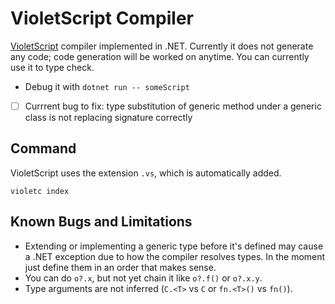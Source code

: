 # VioletScript Compiler

[VioletScript](https://violetscript.github.io) compiler implemented in .NET. Currently it does not generate any code; code generation will be worked on anytime. You can currently use it to type check.

- Debug it with `dotnet run -- someScript`
- [ ] Currrent bug to fix: type substitution of generic method under a generic class is not replacing signature correctly

## Command

VioletScript uses the extension `.vs`, which is automatically added.

```
violetc index
```

## Known Bugs and Limitations

- Extending or implementing a generic type before it's defined may cause a .NET exception due to how the compiler resolves types. In the moment just define them in an order that makes sense.
- You can do `o?.x`, but not yet chain it like `o?.f()` or `o?.x.y`.
- Type arguments are not inferred (`C.<T>` vs `C` or `fn.<T>()` vs `fn()`).